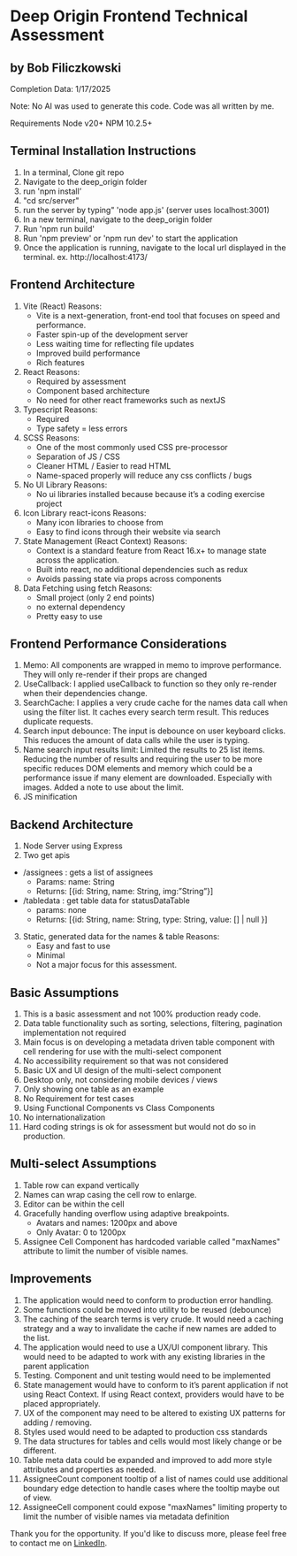 # Deep Origin Frontend Technical Assessment
## by Bob Filiczkowski
Completion Data: 1/17/2025

Note: No AI was used to generate this code. Code was all written by me.

Requirements
Node v20+
NPM 10.2.5+

## Terminal Installation Instructions
1. In a terminal, Clone git repo
2. Navigate to the deep_origin folder
3. run 'npm install’
4. "cd src/server"
4. run the server by typing" 'node app.js' (server uses localhost:3001)
5. In a new terminal, navigate to the deep_origin folder
6. Run 'npm run build'
7. Run 'npm preview' or 'npm run dev' to start the application
7. Once the application is running, navigate to the local url displayed in the terminal.
   ex. http://localhost:4173/

## Frontend Architecture
1. Vite (React)
  Reasons: 
     - Vite is a next-generation, front-end tool that focuses on speed and performance.
     - Faster spin-up of the development server
     - Less waiting time for reflecting file updates
     - Improved build performance
     - Rich features
2. React
  Reasons:
    - Required by assessment
    - Component based architecture
    - No need for other react frameworks such as nextJS
3. Typescript
  Reasons:
    - Required
    - Type safety = less errors
4. SCSS
  Reasons:
    - One of the most commonly used CSS pre-processor
    - Separation of JS / CSS
    - Cleaner HTML / Easier to read HTML
    - Name-spaced properly will reduce any css conflicts / bugs
5. No UI Library
  Reasons:
    - No ui libraries installed because because it’s a coding 	exercise project
6. Icon Library react-icons
  Reasons:
    - Many icon libraries to choose from
    - Easy to find icons through their website via search
7. State Management (React Context)
  Reasons:
    - Context is a standard feature from React 16.x+ to manage state across the application.
    -  Built into react, no additional dependencies such as redux
    - Avoids passing state via props across components
8. Data Fetching using fetch
  Reasons:
    - Small project (only 2 end points)
    - no external dependency
    - Pretty easy to use

## Frontend Performance Considerations
1. Memo: All components are wrapped in memo to improve performance. They will only re-render if their props are changed
2. UseCallback: I applied useCallback to function so they only re-render when their dependencies change.
3. SearchCache: I applies a very crude cache for the names data call when using the filter list. It caches every search term result. This reduces duplicate requests. 
4. Search input debounce: The input is debounce on user keyboard clicks. This reduces the amount of data calls while the user is typing.
5. Name search input results limit: Limited the results to 25 list items. Reducing the number of results and requiring the user to be more specific reduces DOM elements and memory which could be a performance issue if many element are downloaded. Especially with images. Added a note to use about the limit.
6. JS minification

## Backend Architecture
1. Node Server using Express
2. Two get apis
- /assignees : gets a list of assignees
  - Params: name: String
  - Returns: [{id: String, name: String, img:”String”}]
- /tabledata : get table data for statusDataTable
  - params: none
  - Returns: [{id: String, name: String, type: String, value: [] | null }]
3. Static, generated data for the names & table
  Reasons:
    - Easy and fast to use
    - Minimal
    - Not a major focus for this assessment.

## Basic Assumptions
 1. This is a basic assessment and not 100% production ready code.
 2. Data table functionality such as sorting, selections, filtering, pagination implementation not required
 3. Main focus is on developing a metadata driven table component with cell rendering for use with the multi-select component
 4. No accessibility requirement so that was not considered
 5. Basic UX and UI design of the multi-select component
 8. Desktop only, not considering mobile devices / views
 9. Only showing one table as an example
 10. No Requirement for test cases
 11. Using Functional Components vs Class Components
 12. No internationalization
 13. Hard coding strings is ok for assessment but would not do so in production.

## Multi-select Assumptions
1. Table row can expand vertically
2. Names can wrap casing the cell row to enlarge.
3. Editor can be within the cell
4. Gracefully handing overflow using adaptive breakpoints.
   - Avatars and names: 1200px and above
   - Only Avatar: 0 to 1200px
5. Assignee Cell Component has hardcoded variable called "maxNames" attribute to limit the number of visible names.

## Improvements
1. The application would need to conform to production error handling.
2. Some functions could be moved into utility to be reused (debounce)
3. The caching of the search terms is very crude. It would need a caching strategy and a way to invalidate the cache if new names are added to the list. 
4. The application would need to use a UX/UI component library. This would need to be adapted to work with any existing libraries in the parent application
5. Testing. Component and unit testing would need to be implemented
6. State management would have to conform to it’s parent application if not using React Context. If using React context, providers would have to be placed appropriately.
7. UX of the component may need to be altered to existing UX patterns for adding / removing.
8. Styles used would need to be adapted to production css standards
9. The data structures for tables and cells would most likely change or be different.
10. Table meta data could be expanded and improved to add more style attributes and properties as needed.
11. AssigneeCount component tooltip of a list of names could use additional boundary edge detection to handle cases where the tooltip maybe out of view.
12. AssigneeCell component could expose "maxNames" limiting property to limit the number of visible names via metadata definition

Thank you for the opportunity. If you'd like to discuss more, please feel free to contact me on [LinkedIn](http://www.linkedin.com/in/heybob).

